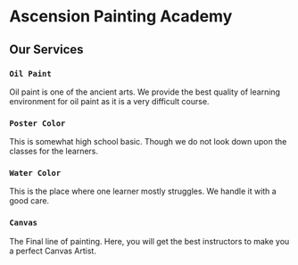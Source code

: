 # Ascension Painting Academy

## Our Services

### `Oil Paint`

Oil paint is one of the ancient arts. We provide the best quality of learning environment for oil paint as it is a very difficult course.

### `Poster Color`

This is somewhat high school basic. Though we do not look down upon the classes for the learners.

### `Water Color`

This is the place where one learner mostly struggles. We handle it with a good care.

### `Canvas`

The Final line of painting. Here, you will get the best instructors to make you a perfect Canvas Artist.
